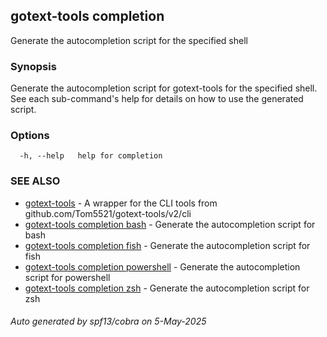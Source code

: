## gotext-tools completion

Generate the autocompletion script for the specified shell

### Synopsis

Generate the autocompletion script for gotext-tools for the specified shell.
See each sub-command's help for details on how to use the generated script.


### Options

```
  -h, --help   help for completion
```

### SEE ALSO

* [gotext-tools](gotext-tools.md)	 - A wrapper for the CLI tools from github.com/Tom5521/gotext-tools/v2/cli
* [gotext-tools completion bash](gotext-tools_completion_bash.md)	 - Generate the autocompletion script for bash
* [gotext-tools completion fish](gotext-tools_completion_fish.md)	 - Generate the autocompletion script for fish
* [gotext-tools completion powershell](gotext-tools_completion_powershell.md)	 - Generate the autocompletion script for powershell
* [gotext-tools completion zsh](gotext-tools_completion_zsh.md)	 - Generate the autocompletion script for zsh

###### Auto generated by spf13/cobra on 5-May-2025
